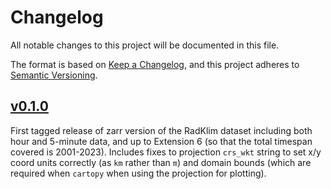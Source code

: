 # Changelog

All notable changes to this project will be documented in this file.

The format is based on [Keep a
Changelog](https://keepachangelog.com/en/1.1.0/), and this project adheres to
[Semantic Versioning](https://semver.org/spec/v2.0.0.html).

## [v0.1.0](https://github.com/mlcast-community/mlcast-dataset-radklim/releases/tag/v0.1.0)

First tagged release of zarr version of the RadKlim dataset including both hour
and 5-minute data, and up to Extension 6 (so that the total timespan covered is
2001-2023). Includes fixes to projection `crs_wkt` string to set x/y coord
units correctly (as `km` rather than `m`) and domain bounds (which are required
when `cartopy` when using the projection for plotting).
